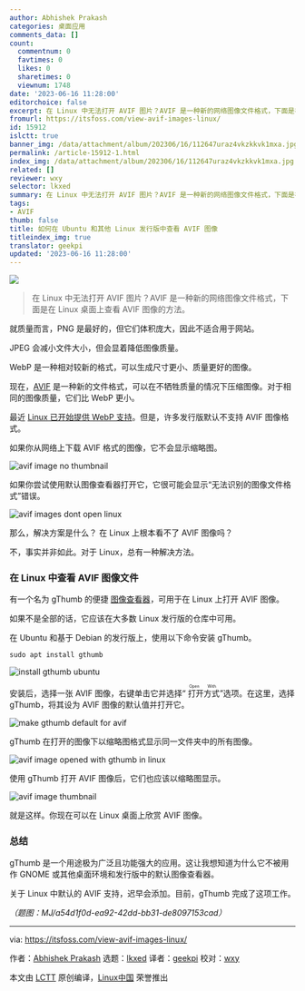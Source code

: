 ```yaml
---
author: Abhishek Prakash
categories: 桌面应用
comments_data: []
count:
  commentnum: 0
  favtimes: 0
  likes: 0
  sharetimes: 0
  viewnum: 1748
date: '2023-06-16 11:28:00'
editorchoice: false
excerpt: 在 Linux 中无法打开 AVIF 图片？AVIF 是一种新的网络图像文件格式，下面是在 Linux 桌面上查看 AVIF 图像的方法。
fromurl: https://itsfoss.com/view-avif-images-linux/
id: 15912
islctt: true
banner_img: /data/attachment/album/202306/16/112647uraz4vkzkkvk1mxa.jpg
permalink: /article-15912-1.html
index_img: /data/attachment/album/202306/16/112647uraz4vkzkkvk1mxa.jpg.thumb.jpg
related: []
reviewer: wxy
selector: lkxed
summary: 在 Linux 中无法打开 AVIF 图片？AVIF 是一种新的网络图像文件格式，下面是在 Linux 桌面上查看 AVIF 图像的方法。
tags:
- AVIF
thumb: false
title: 如何在 Ubuntu 和其他 Linux 发行版中查看 AVIF 图像
titleindex_img: true
translator: geekpi
updated: '2023-06-16 11:28:00'
---
```


![](/data/attachment/album/202306/16/112647uraz4vkzkkvk1mxa.jpg)



> 
> 在 Linux 中无法打开 AVIF 图片？AVIF 是一种新的网络图像文件格式，下面是在 Linux 桌面上查看 AVIF 图像的方法。
> 
> 
> 


就质量而言，PNG 是最好的，但它们体积庞大，因此不适合用于网站。


JPEG 会减小文件大小，但会显着降低图像质量。


WebP 是一种相对较新的格式，可以生成尺寸更小、质量更好的图像。


现在，[AVIF](https://aomediacodec.github.io/av1-avif/) 是一种新的文件格式，可以在不牺牲质量的情况下压缩图像。对于相同的图像质量，它们比 WebP 更小。


最近 [Linux 已开始提供 WebP 支持](https://itsfoss.com/webp-ubuntu-linux/)。但是，许多发行版默认不支持 AVIF 图像格式。


如果你从网络上下载 AVIF 格式的图像，它不会显示缩略图。


![avif image no thumbnail](/data/attachment/album/202306/16/112812duz5mhdhwp5ehhuy.png)


如果你尝试使用默认图像查看器打开它，它很可能会显示“无法识别的图像文件格式”错误。


![avif images dont open linux](/data/attachment/album/202306/16/112812whnxamlngtus5zs2.png)


那么，解决方案是什么？ 在 Linux 上根本看不了 AVIF 图像吗？


不，事实并非如此。对于 Linux，总有一种解决方法。


### 在 Linux 中查看 AVIF 图像文件


有一个名为 gThumb 的便捷 [图像查看器](https://itsfoss.com/image-viewers-linux/)，可用于在 Linux 上打开 AVIF 图像。


如果不是全部的话，它应该在大多数 Linux 发行版的仓库中可用。


在 Ubuntu 和基于 Debian 的发行版上，使用以下命令安装 gThumb。



```
sudo apt install gthumb

```

![install gthumb ubuntu](/data/attachment/album/202306/16/112813ixsaz1hq19a89s16.png)


安装后，选择一张 AVIF 图像，右键单击它并选择“<ruby> 打开方式 <rt>  Open With </rt></ruby>”选项。在这里，选择 gThumb，将其设为 AVIF 图像的默认值并打开它。


![make gthumb default for avif](/data/attachment/album/202306/16/112813gryf7rxcll2klxc8.png)


gThumb 在打开的图像下以缩略图格式显示同一文件夹中的所有图像。


![avif image opened with gthumb in linux](/data/attachment/album/202306/16/112843sma9m9y9fwfawtwy.jpg)


使用 gThumb 打开 AVIF 图像后，它们也应该以缩略图显示。


![avif image thumbnail](/data/attachment/album/202306/16/112814i110w171jbu5s1j8.png)


就是这样。你现在可以在 Linux 桌面上欣赏 AVIF 图像。


### 总结


gThumb 是一个用途极为广泛且功能强大的应用。这让我想知道为什么它不被用作 GNOME 或其他桌面环境和发行版中的默认图像查看器。


关于 Linux 中默认的 AVIF 支持，迟早会添加。目前，gThumb 完成了这项工作。


*（题图：MJ/a54d1f0d-ea92-42dd-bb31-de8097153cad）*




---


via: <https://itsfoss.com/view-avif-images-linux/>


作者：[Abhishek Prakash](https://itsfoss.com/) 选题：[lkxed](https://github.com/lkxed) 译者：[geekpi](https://github.com/geekpi) 校对：[wxy](https://github.com/wxy)


本文由 [LCTT](https://github.com/LCTT/TranslateProject) 原创编译，[Linux中国](https://linux.cn/) 荣誉推出